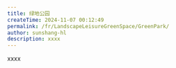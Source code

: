 ```yaml
---
title: 绿地公园
createTime: 2024-11-07 00:12:49
permalink: /fr/LandscapeLeisureGreenSpace/GreenPark/
author: sunshang-hl
description: xxxx
---
```


xxxx